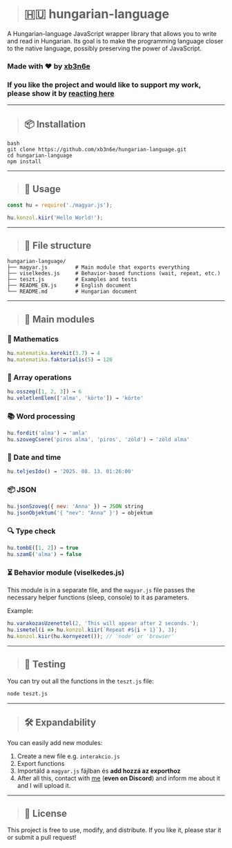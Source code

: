 > # 🇭🇺 hungarian-language
A Hungarian-language JavaScript wrapper library that allows you to write and read in Hungarian. Its goal is to make the programming language closer to the native language, possibly preserving the power of JavaScript.

### Made with ❤ by [xb3n6e](http://xb3n6e.hu/bio)

### If you like the project and would like to support my work, please show it by [reacting here](https://www.vouchley.com/review?user=xb3n6e&product=976322)

---

> ## 📦 Installation
```
bash
git clone https://github.com/xb3n6e/hungarian-language.git
cd hungarian-language
npm install
```

---

> ## 🚀 Usage
```js
const hu = require('./magyar.js');

hu.konzol.kiir('Hello World!');
```

---

> ## 📁 File structure
```plaintext
hungarian-language/
├── magyar.js         # Main module that exports everything
├── viselkedes.js     # Behavior-based functions (wait, repeat, etc.)
├── teszt.js          # Examples and tests
├── README_EN.js      # English document
└── README.md         # Hungarian document
```

---

> ## 🧠 Main modules
### 🔢 Mathematics
```js
hu.matematika.kerekit(3.7) → 4
hu.matematika.faktorialis(5) → 120
```

### 🔁 Array operations
```js
hu.osszeg([1, 2, 3]) → 6
hu.veletlenElem(['alma', 'körte']) → 'körte'
```

### 📚 Word processing
```js
hu.fordit('alma') → 'amla'
hu.szovegCsere('piros alma', 'piros', 'zöld') → 'zöld alma'
```

### 📅 Date and time
```js
hu.teljesIdo() → '2025. 08. 13. 01:26:00'
```

### 📦 JSON
```js
hu.jsonSzoveg({ nev: 'Anna' }) → JSON string
hu.jsonObjektum('{ "nev": "Anna" }') → objektum
```

### 🔍 Type check
```js
hu.tombE([1, 2]) → true
hu.szamE('alma') → false
```

### ⏳ Behavior module (viselkedes.js)
This module is in a separate file, and the `magyar.js` file passes the necessary helper functions (sleep, console) to it as parameters.

Example:
```js
hu.varakozasUzenettel(2, 'This will appear after 2 seconds.');
hu.ismetel(i => hu.konzol.kiir(`Repeat #${i + 1}`), 3);
hu.konzol.kiir(hu.kornyezet()); // 'node' or 'browser'
```

---

> ## 🧪 Testing
You can try out all the functions in the `teszt.js` file:

```bash
node teszt.js
```

---

> ## 🛠️ Expandability
You can easily add new modules:

1. Create a new file e.g. `interakcio.js`
2. Export functions
3. Importáld a `magyar.js` fájlban és **add hozzá az exporthoz**
4. After all this, contact with [me](https://xb3n6e.hu/bio) (**even on Discord**) and inform me about it and I will upload it.
---

> ## 📜 License
This project is free to use, modify, and distribute. If you like it, please star it or submit a pull request!